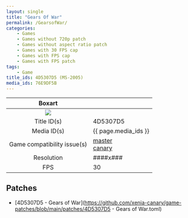 ```yaml
---
layout: single
title: "Gears Of War"
permalink: /GearsofWar/
categories:
    - Games
    - Games without 720p patch
    - Games without aspect ratio patch
    - Games with 30 FPS cap
    - Games with FPS cap
    - Games with FPS patch
tags:
    - Game
title_ids: 4D5307D5 (MS-2005)
media_ids: 76E9DF5B
---
```


| Boxart                      |                                                                            |
| :----:                      | :-                                                                         |
| ![](https://download-ssl.xbox.com/content/images/66acd000-77fe-1000-9115-d8024d5307d5/1033/boxartlg.jpg) |
| Title ID(s)                 | 4D5307D5                                                                   |
| Media ID(s)                 | {{ page.media_ids }}                                                        |
| Game compatibility issue(s) | [master](https://github.com/xenia-project/game-compatibility/issues/)<br>[canary](https://github.com/xenia-canary/game-compatibility/issues/) |
| Resolution                  | ####x###                                                                   |
| FPS                         | 30                                                                         |

## Patches
* [4D5307D5 - Gears of War](https://github.com/xenia-canary/game-patches/blob/main/patches/4D5307D5 - Gears of War.toml)

<!--This page was generated by a script. You can remove this comment once the page is verified to be free of mistakes.-->
